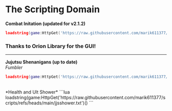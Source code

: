 # The Scripting Domain
**Combat Initation (updated for v2.1.2)**
```lua
loadstring(game:HttpGet('https://raw.githubusercontent.com/marik611377/scripts/main/combatinitation.lua'))()
```
### Thanks to Orion Library for the GUI!
---
**Jujutsu Shenanigans (up to date)**
<br/>
*Fumbler*
```lua
loadstring(game:HttpGet('https://raw.githubusercontent.com/marik611377/scripts/refs/heads/main/jjsfumbler.txt')()
```
<br/>
*Health and Ult Shower*
```lua
loadstring(game:HttpGet('https://raw.githubusercontent.com/marik611377/scripts/refs/heads/main/jjsshower.txt')()
```

